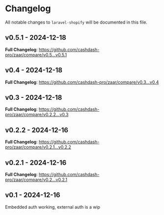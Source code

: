 # Changelog

All notable changes to `laravel-shopify` will be documented in this file.

## v0.5.1 - 2024-12-18

**Full Changelog**: https://github.com/cashdash-pro/zaar/compare/v0.5...v0.5.1

## v0.4 - 2024-12-18

**Full Changelog**: https://github.com/cashdash-pro/zaar/compare/v0.3...v0.4

## v0.3 - 2024-12-18

**Full Changelog**: https://github.com/cashdash-pro/zaar/compare/v0.2.2...v0.3

## v0.2.2 - 2024-12-16

**Full Changelog**: https://github.com/cashdash-pro/zaar/compare/v0.2.1...v0.2.2

## v0.2.1 - 2024-12-16

**Full Changelog**: https://github.com/cashdash-pro/zaar/compare/v0.2...v0.2.1

## v0.1 - 2024-12-16

Embedded auth working, external auth is a wip

